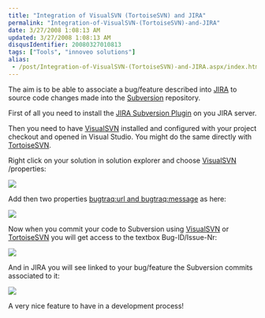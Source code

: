 ```yaml
---
title: "Integration of VisualSVN (TortoiseSVN) and JIRA"
permalink: "Integration-of-VisualSVN-(TortoiseSVN)-and-JIRA"
date: 3/27/2008 1:08:13 AM
updated: 3/27/2008 1:08:13 AM
disqusIdentifier: 20080327010813
tags: ["Tools", "innoveo solutions"]
alias:
 - /post/Integration-of-VisualSVN-(TortoiseSVN)-and-JIRA.aspx/index.html
---
```

The aim is to be able to associate a bug/feature described into [JIRA](http://www.atlassian.com/software/jira/) to source code changes made into the [Subversion](http://subversion.tigris.org/) repository.

First of all you need to install the [JIRA Subversion Plugin](http://confluence.atlassian.com/display/JIRAEXT/JIRA+Subversion+Plugin) on you JIRA server.
<!-- more -->

Then you need to have [VisualSVN](http://www.visualsvn.com/) installed and configured with your project checkout and opened in Visual Studio. You might do the same directly with [TortoiseSVN](http://tortoisesvn.tigris.org/).

Right click on your solution in solution explorer and choose [VisualSVN](http://www.visualsvn.com/) /properties:

![](http://farm3.static.flickr.com/2366/2363492405_f7c8bc7865_o.jpg) 

Add then two properties [bugtraq:url and bugtraq:message](http://tortoisesvn.net/issuetracker_integration) as here:

![](http://farm4.static.flickr.com/3187/2363498947_b40658fdff_o.jpg) 

Now when you commit your code to Subversion using [VisualSVN](http://www.visualsvn.com/) or [TortoiseSVN](http://tortoisesvn.tigris.org/) you will get access to the textbox Bug-ID/Issue-Nr:

![](http://farm3.static.flickr.com/2324/2363510725_b66cb3bd27_o.jpg) 

And in JIRA you will see linked to your bug/feature the Subversion commits associated to it:

![](http://farm3.static.flickr.com/2275/2364353160_e111f553c7_o.jpg) 

A very nice feature to have in a development process!
